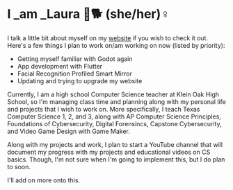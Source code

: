 # I _am _Laura 🐐🐕 (she/her)♀️

I talk a little bit about myself on my [website](lauralongoria.netlify.app/) if you wish to check it out. Here's a few things I plan to work on/am working on now (listed by priority):
- Getting myself familiar with Godot again
- App development with Flutter
- Facial Recognition Profiled Smart Mirror
- Updating and trying to upgrade my website



Currently, I am a high school Computer Science teacher at Klein Oak High School, so I'm managing class time and planning along with my personal life and projects that I wish to work on. More specifically, I teach Texas Computer Science 1, 2, and 3, along with AP Computer Science Principles, Foundations of Cybersecurity, Digital Forensincs, Capstone Cybersecurity, and Video Game Design with Game Maker.

Along with my projects and work, I plan to start a YouTube channel that will document my progress with my projects and educational videos on CS basics. Though, I'm not sure when I'm going to implement this, but I do plan to soon.

I'll add on more onto this.
